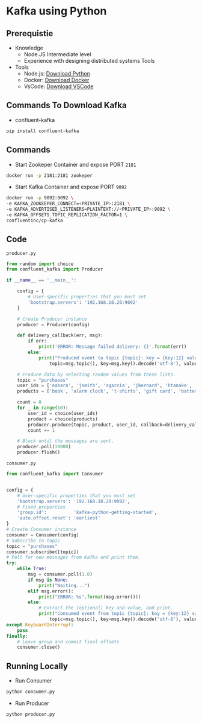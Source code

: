 # Kafka using Python

## Prerequistie
- Knowledge
    - Node.JS Intermediate level
    - Experience with designing distributed systems Tools
- Tools
    - Node.js: [Download Python](https://www.python.org/downloads/)
    - Docker: [Download Docker](https://www.docker.com)
    - VsCode: [Download VSCode](https://code.visualstudio.com)

## Commands To Download Kafka
- confluent-kafka
``` bash
pip install confluent-kafka
```

## Commands
- Start Zookeper Container and expose PORT `2181`

``` bash
docker run -p 2181:2181 zookeper
```
- Start Kafka Container and expose PORT `9092`
``` bash
docker run -p 9092:9092 \
-e KAFKA_ZOOKEEPER_CONNECT=<PRIVATE_IP>:2181 \
-e KAFKA_ADVERTISED_LISTENERS=PLAINTEXT://<PRIVATE_IP>:9092 \
-e KAFKA_OFFSETS_TOPIC_REPLICATION_FACTOR=1 \
confluentinc/cp-kafka
```

## Code

`producer.py`

``` py
from random import choice
from confluent_kafka import Producer

if __name__ == '__main__':

    config = {
        # User-specific properties that you must set
        'bootstrap.servers': '192.168.18.20:9092'
    }

    # Create Producer instance
    producer = Producer(config)

    def delivery_callback(err, msg):
        if err:
            print('ERROR: Message failed delivery: {}'.format(err))
        else:
            print("Produced event to topic {topic}: key = {key:12} value = {value:12}".format(
                topic=msg.topic(), key=msg.key().decode('utf-8'), value=msg.value().decode('utf-8')))

    # Produce data by selecting random values from these lists.
    topic = "purchases"
    user_ids = ['eabara', 'jsmith', 'sgarcia', 'jbernard', 'htanaka', 'awalther']
    products = ['book', 'alarm clock', 't-shirts', 'gift card', 'batteries']

    count = 0
    for _ in range(10):
        user_id = choice(user_ids)
        product = choice(products)
        producer.produce(topic, product, user_id, callback=delivery_callback)
        count += 1

    # Block until the messages are sent.
    producer.poll(10000)
    producer.flush()
```
`consumer.py`
``` py
from confluent_kafka import Consumer


config = {
    # User-specific properties that you must set
    'bootstrap.servers': '192.168.18.20:9092',
    # Fixed properties
    'group.id':          'kafka-python-getting-started',
    'auto.offset.reset': 'earliest'
}
# Create Consumer instance
consumer = Consumer(config)
# Subscribe to topic
topic = "purchases"
consumer.subscribe([topic])
# Poll for new messages from Kafka and print them.
try:
    while True:
        msg = consumer.poll(1.0)
        if msg is None:
            print("Waiting...")
        elif msg.error():
            print("ERROR: %s".format(msg.error()))
        else:
            # Extract the (optional) key and value, and print.
            print("Consumed event from topic {topic}: key = {key:12} value = {value:12}".format(
                topic=msg.topic(), key=msg.key().decode('utf-8'), value=msg.value().decode('utf-8')))
except KeyboardInterrupt:
    pass
finally:
    # Leave group and commit final offsets
    consumer.close()
```
## Running Locally
- Run Consumer
``` bash
python consumer.py
```

- Run Producer
``` bash
python producer.py
```